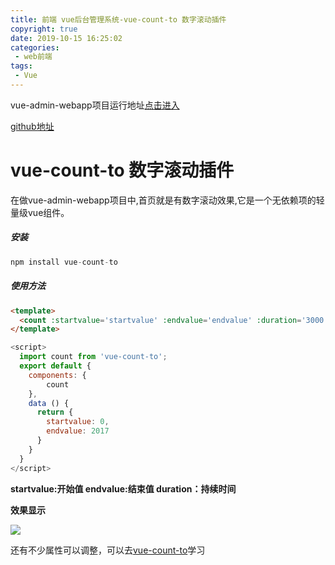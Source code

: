 ```yaml
---
title: 前端 vue后台管理系统-vue-count-to 数字滚动插件
copyright: true
date: 2019-10-15 16:25:02
categories:
 - web前端
tags:
 - Vue
---
```


vue-admin-webapp项目运行地址[点击进入](http://yqxshiki.gitee.io/yqx-vue-admin-webapp/#/login)

[github地址](https://github.com/yqxshiki/vue-admin-webapp)

# vue-count-to 数字滚动插件

在做vue-admin-webapp项目中,首页就是有数字滚动效果,它是一个无依赖项的轻量级vue组件。

##### 安装

```javascript
npm install vue-count-to

```

##### 使用方法

```html
<template>
  <count :startvalue='startvalue' :endvalue='endvalue' :duration='3000'></count>
</template>
```

```javascript
<script>
  import count from 'vue-count-to';
  export default {
    components: {
        count
    },
    data () {
      return {
        startvalue: 0,
        endvalue: 2017
      }
    }
  }
</script>
```

**startvalue:开始值
endvalue:结束值
duration：持续时间**

**效果显示**

![](https://blog-1259178461.cos.ap-chengdu.myqcloud.com/vue-admin-webapp/vuecountto.gif)

还有不少属性可以调整，可以去[vue-count-to](https://www.npmjs.com/package/vue-count-to)学习
